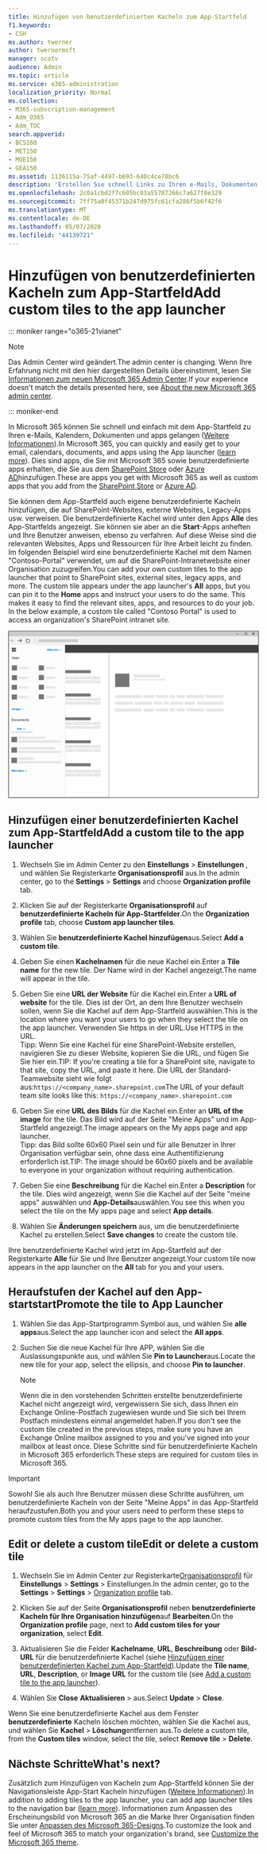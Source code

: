 ```yaml
---
title: Hinzufügen von benutzerdefinierten Kacheln zum App-Startfeld
f1.keywords:
- CSH
ms.author: twerner
author: twernermsft
manager: scotv
audience: Admin
ms.topic: article
ms.service: o365-administration
localization_priority: Normal
ms.collection:
- M365-subscription-management
- Adm_O365
- Adm_TOC
search.appverid:
- BCS160
- MET150
- MOE150
- GEA150
ms.assetid: 1136115a-75af-4497-b693-640c4ce70bc6
description: 'Erstellen Sie schnell Links zu Ihren e-Mails, Dokumenten, apps, SharePoint-Websites, externen Websites und anderen Ressourcen durch Hinzufügen von benutzerdefinierten Kacheln zum App-Startfeld. '
ms.openlocfilehash: 2c0a1cbd2f7c605bc03a55787266c7a627f8e329
ms.sourcegitcommit: 7ff75a0f45371b247d975fc61cfa286f5b6f42f6
ms.translationtype: MT
ms.contentlocale: de-DE
ms.lasthandoff: 05/07/2020
ms.locfileid: "44139721"
---
```

# <a name="add-custom-tiles-to-the-app-launcher"></a><span data-ttu-id="38f5d-103">Hinzufügen von benutzerdefinierten Kacheln zum App-Startfeld</span><span class="sxs-lookup"><span data-stu-id="38f5d-103">Add custom tiles to the app launcher</span></span>

::: moniker range="o365-21vianet"

> [!NOTE]
> <span data-ttu-id="38f5d-104">Das Admin Center wird geändert.</span><span class="sxs-lookup"><span data-stu-id="38f5d-104">The admin center is changing.</span></span> <span data-ttu-id="38f5d-105">Wenn Ihre Erfahrung nicht mit den hier dargestellten Details übereinstimmt, lesen Sie [Informationen zum neuen Microsoft 365 Admin Center](https://docs.microsoft.com/microsoft-365/admin/microsoft-365-admin-center-preview?view=o365-21vianet).</span><span class="sxs-lookup"><span data-stu-id="38f5d-105">If your experience doesn't match the details presented here, see [About the new Microsoft 365 admin center](https://docs.microsoft.com/microsoft-365/admin/microsoft-365-admin-center-preview?view=o365-21vianet).</span></span>

::: moniker-end

<span data-ttu-id="38f5d-106">In Microsoft 365 können Sie schnell und einfach mit dem App-Startfeld zu Ihren e-Mails, Kalendern, Dokumenten und apps gelangen ([Weitere Informationen](https://support.office.com/article/79f12104-6fed-442f-96a0-eb089a3f476a.aspx)).</span><span class="sxs-lookup"><span data-stu-id="38f5d-106">In Microsoft 365, you can quickly and easily get to your email, calendars, documents, and apps using the App launcher ([learn more](https://support.office.com/article/79f12104-6fed-442f-96a0-eb089a3f476a.aspx)).</span></span> <span data-ttu-id="38f5d-107">Dies sind apps, die Sie mit Microsoft 365 sowie benutzerdefinierte apps erhalten, die Sie aus dem [SharePoint Store](https://support.office.com/article/dd98e50e-d3db-4ecb-9bb7-82b189822d43.aspx) oder [Azure AD](https://msdn.microsoft.com/office/office365/howto/connect-your-app-to-o365-app-launcher)hinzufügen.</span><span class="sxs-lookup"><span data-stu-id="38f5d-107">These are apps you get with Microsoft 365 as well as custom apps that you add from the [SharePoint Store](https://support.office.com/article/dd98e50e-d3db-4ecb-9bb7-82b189822d43.aspx) or [Azure AD](https://msdn.microsoft.com/office/office365/howto/connect-your-app-to-o365-app-launcher).</span></span>
  
<span data-ttu-id="38f5d-p103">Sie können dem App-Startfeld auch eigene benutzerdefinierte Kacheln hinzufügen, die auf SharePoint-Websites, externe Websites, Legacy-Apps usw. verweisen. Die benutzerdefinierte Kachel wird unter den Apps **Alle** des App-Startfelds angezeigt. Sie können sie aber an die **Start**-Apps anheften und Ihre Benutzer anweisen, ebenso zu verfahren. Auf diese Weise sind die relevanten Websites, Apps und Ressourcen für Ihre Arbeit leicht zu finden. Im folgenden Beispiel wird eine benutzerdefinierte Kachel mit dem Namen "Contoso-Portal" verwendet, um auf die SharePoint-Intranetwebsite einer Organisation zuzugreifen.</span><span class="sxs-lookup"><span data-stu-id="38f5d-p103">You can add your own custom tiles to the app launcher that point to SharePoint sites, external sites, legacy apps, and more. The custom tile appears under the app launcher's **All** apps, but you can pin it to the **Home** apps and instruct your users to do the same. This makes it easy to find the relevant sites, apps, and resources to do your job. In the below example, a custom tile called "Contoso Portal" is used to access an organization's SharePoint intranet site.</span></span> 
  
![App-Startprogramm](../../media/7acc06cc-ac7a-4c6e-8ea7-81570a5bdbab.png)
  
## <a name="add-a-custom-tile-to-the-app-launcher"></a><span data-ttu-id="38f5d-113">Hinzufügen einer benutzerdefinierten Kachel zum App-Startfeld</span><span class="sxs-lookup"><span data-stu-id="38f5d-113">Add a custom tile to the app launcher</span></span>

1. <span data-ttu-id="38f5d-114">Wechseln Sie im Admin Center zu den **Einstellungs** > **Einstellungen** , und wählen Sie Registerkarte **Organisationsprofil** aus.</span><span class="sxs-lookup"><span data-stu-id="38f5d-114">In the admin center, go to the **Settings** > **Settings** and choose **Organization profile** tab.</span></span>
    
2. <span data-ttu-id="38f5d-115">Klicken Sie auf der Registerkarte **Organisationsprofil** auf **benutzerdefinierte Kacheln für App-Startfelder**.</span><span class="sxs-lookup"><span data-stu-id="38f5d-115">On the **Organization profile** tab, choose **Custom app launcher tiles**.</span></span>
  
3. <span data-ttu-id="38f5d-116">Wählen Sie **benutzerdefinierte Kachel hinzufügen**aus.</span><span class="sxs-lookup"><span data-stu-id="38f5d-116">Select **Add a custom tile**.</span></span> 
  
4. <span data-ttu-id="38f5d-117">Geben Sie einen **Kachelnamen** für die neue Kachel ein.</span><span class="sxs-lookup"><span data-stu-id="38f5d-117">Enter a **Tile name** for the new tile.</span></span> <span data-ttu-id="38f5d-118">Der Name wird in der Kachel angezeigt.</span><span class="sxs-lookup"><span data-stu-id="38f5d-118">The name will appear in the tile.</span></span> 
    
5. <span data-ttu-id="38f5d-119">Geben Sie eine **URL der Website** für die Kachel ein.</span><span class="sxs-lookup"><span data-stu-id="38f5d-119">Enter a **URL of website** for the tile.</span></span> <span data-ttu-id="38f5d-120">Dies ist der Ort, an dem Ihre Benutzer wechseln sollen, wenn Sie die Kachel auf dem App-Startfeld auswählen.</span><span class="sxs-lookup"><span data-stu-id="38f5d-120">This is the location where you want your users to go when they select the tile on the app launcher.</span></span> <span data-ttu-id="38f5d-121">Verwenden Sie https in der URL.</span><span class="sxs-lookup"><span data-stu-id="38f5d-121">Use HTTPS in the URL.</span></span><br/><span data-ttu-id="38f5d-122">Tipp: Wenn Sie eine Kachel für eine SharePoint-Website erstellen, navigieren Sie zu dieser Website, kopieren Sie die URL, und fügen Sie Sie hier ein.</span><span class="sxs-lookup"><span data-stu-id="38f5d-122">TIP: If you're creating a tile for a SharePoint site, navigate to that site, copy the URL, and paste it here.</span></span> <span data-ttu-id="38f5d-123">Die URL der Standard-Teamwebsite sieht wie folgt aus:`https://<company_name>.sharepoint.com`</span><span class="sxs-lookup"><span data-stu-id="38f5d-123">The URL of your default team site looks like this: `https://<company_name>.sharepoint.com`</span></span> 
  
6. <span data-ttu-id="38f5d-124">Geben Sie eine **URL des Bilds** für die Kachel ein.</span><span class="sxs-lookup"><span data-stu-id="38f5d-124">Enter an **URL of the image** for the tile.</span></span> <span data-ttu-id="38f5d-125">Das Bild wird auf der Seite "Meine Apps" und im App-Startfeld angezeigt.</span><span class="sxs-lookup"><span data-stu-id="38f5d-125">The image appears on the My apps page and app launcher.</span></span><br/><span data-ttu-id="38f5d-126">Tipp: das Bild sollte 60x60 Pixel sein und für alle Benutzer in Ihrer Organisation verfügbar sein, ohne dass eine Authentifizierung erforderlich ist.</span><span class="sxs-lookup"><span data-stu-id="38f5d-126">TIP: The image should be 60x60 pixels and be available to everyone in your organization without requiring authentication.</span></span>

7. <span data-ttu-id="38f5d-127">Geben Sie eine **Beschreibung** für die Kachel ein.</span><span class="sxs-lookup"><span data-stu-id="38f5d-127">Enter a **Description** for the tile.</span></span> <span data-ttu-id="38f5d-128">Dies wird angezeigt, wenn Sie die Kachel auf der Seite "meine apps" auswählen und **App-Details**auswählen.</span><span class="sxs-lookup"><span data-stu-id="38f5d-128">You see this when you select the tile on the My apps page and select **App details**.</span></span> 
  
8. <span data-ttu-id="38f5d-129">Wählen Sie **Änderungen speichern** aus, um die benutzerdefinierte Kachel zu erstellen.</span><span class="sxs-lookup"><span data-stu-id="38f5d-129">Select **Save changes** to create the custom tile.</span></span> 
    
<span data-ttu-id="38f5d-130">Ihre benutzerdefinierte Kachel wird jetzt im App-Startfeld auf der Registerkarte **Alle** für Sie und Ihre Benutzer angezeigt.</span><span class="sxs-lookup"><span data-stu-id="38f5d-130">Your custom tile now appears in the app launcher on the **All** tab for you and your users.</span></span> 
  
## <a name="promote-the-tile-to-app-launcher"></a><span data-ttu-id="38f5d-131">Heraufstufen der Kachel auf den App-startstart</span><span class="sxs-lookup"><span data-stu-id="38f5d-131">Promote the tile to App Launcher</span></span>

1. <span data-ttu-id="38f5d-132">Wählen Sie das App-Startprogramm Symbol aus, und wählen Sie **alle apps**aus.</span><span class="sxs-lookup"><span data-stu-id="38f5d-132">Select the app launcher icon and select the **All apps**.</span></span> 
    
2. <span data-ttu-id="38f5d-133">Suchen Sie die neue Kachel für Ihre APP, wählen Sie die Auslassungspunkte aus, und wählen Sie **Pin to Launcher**aus.</span><span class="sxs-lookup"><span data-stu-id="38f5d-133">Locate the new tile for your app, select the ellipsis, and choose **Pin to launcher**.</span></span>
  
    > [!NOTE]
    > <span data-ttu-id="38f5d-134">Wenn die in den vorstehenden Schritten erstellte benutzerdefinierte Kachel nicht angezeigt wird, vergewissern Sie sich, dass Ihnen ein Exchange Online-Postfach zugewiesen wurde und Sie sich bei Ihrem Postfach mindestens einmal angemeldet haben.</span><span class="sxs-lookup"><span data-stu-id="38f5d-134">If you don't see the custom tile created in the previous steps, make sure you have an Exchange Online mailbox assigned to you and you've signed into your mailbox at least once.</span></span> <span data-ttu-id="38f5d-135">Diese Schritte sind für benutzerdefinierte Kacheln in Microsoft 365 erforderlich.</span><span class="sxs-lookup"><span data-stu-id="38f5d-135">These steps are required for custom tiles in Microsoft 365.</span></span> 
  
> [!IMPORTANT]
> <span data-ttu-id="38f5d-136">Sowohl Sie als auch Ihre Benutzer müssen diese Schritte ausführen, um benutzerdefinierte Kacheln von der Seite "Meine Apps" in das App-Startfeld heraufzustufen.</span><span class="sxs-lookup"><span data-stu-id="38f5d-136">Both you and your users need to perform these steps to promote custom tiles from the My apps page to the app launcher.</span></span> 
  
## <a name="edit-or-delete-a-custom-tile"></a><span data-ttu-id="38f5d-137">Edit or delete a custom tile</span><span class="sxs-lookup"><span data-stu-id="38f5d-137">Edit or delete a custom tile</span></span>

1. <span data-ttu-id="38f5d-138">Wechseln Sie im Admin Center zur Registerkarte<a href="https://go.microsoft.com/fwlink/p/?linkid=2067339" target="_blank">Organisationsprofil</a> für **Einstellungs** > **Settings** > Einstellungen.</span><span class="sxs-lookup"><span data-stu-id="38f5d-138">In the admin center, go to the **Settings** > **Settings** > <a href="https://go.microsoft.com/fwlink/p/?linkid=2067339" target="_blank">Organization profile</a> tab.</span></span>
    
2. <span data-ttu-id="38f5d-139">Klicken Sie auf der Seite **Organisationsprofil** neben **benutzerdefinierte Kacheln für Ihre Organisation hinzufügen**auf **Bearbeiten**.</span><span class="sxs-lookup"><span data-stu-id="38f5d-139">On the **Organization profile** page, next to   **Add custom tiles for your organization**, select **Edit**.</span></span>

3. <span data-ttu-id="38f5d-140">Aktualisieren Sie die Felder **Kachelname**, **URL**, **Beschreibung** oder **Bild-URL** für die benutzerdefinierte Kachel (siehe [Hinzufügen einer benutzerdefinierten Kachel zum App-Startfeld](#add-a-custom-tile-to-the-app-launcher)).</span><span class="sxs-lookup"><span data-stu-id="38f5d-140">Update the **Tile name**, **URL**, **Description**, or **Image URL** for the custom tile (see [Add a custom tile to the app launcher](#add-a-custom-tile-to-the-app-launcher)).</span></span>
    
4. <span data-ttu-id="38f5d-141">Wählen Sie **Close** **Aktualisieren** \> aus.</span><span class="sxs-lookup"><span data-stu-id="38f5d-141">Select **Update** \> **Close**.</span></span> 
    
<span data-ttu-id="38f5d-142">Wenn Sie eine benutzerdefinierte Kachel aus dem Fenster **benutzerdefinierte** Kacheln löschen möchten, wählen Sie die Kachel aus, und wählen Sie **Kachel** > **Löschung**entfernen aus.</span><span class="sxs-lookup"><span data-stu-id="38f5d-142">To delete a custom tile, from the **Custom tiles** window, select the tile, select **Remove tile** > **Delete**.</span></span> 
  
## <a name="whats-next"></a><span data-ttu-id="38f5d-143">Nächste Schritte</span><span class="sxs-lookup"><span data-stu-id="38f5d-143">What's next?</span></span>

<span data-ttu-id="38f5d-144">Zusätzlich zum Hinzufügen von Kacheln zum App-Startfeld können Sie der Navigationsleiste App-Start Kacheln hinzufügen ([Weitere Informationen](https://support.office.com/article/personalize-your-office-365-experience-eb34a21b-52fa-4fbf-a8d5-146132242985)).</span><span class="sxs-lookup"><span data-stu-id="38f5d-144">In addition to adding tiles to the app launcher, you can add app launcher tiles to the navigation bar ([learn more](https://support.office.com/article/personalize-your-office-365-experience-eb34a21b-52fa-4fbf-a8d5-146132242985)).</span></span> <span data-ttu-id="38f5d-145">Informationen zum Anpassen des Erscheinungsbild von Microsoft 365 an die Marke Ihrer Organisation finden Sie unter [Anpassen des Microsoft 365-Designs](../setup/customize-your-organization-theme.md).</span><span class="sxs-lookup"><span data-stu-id="38f5d-145">To customize the look and feel of Microsoft 365 to match your organization's brand, see [Customize the Microsoft 365 theme](../setup/customize-your-organization-theme.md).</span></span>
  

